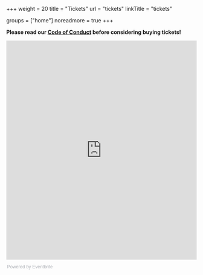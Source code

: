 +++
weight = 20
title = "Tickets"
url = "tickets"
linkTitle = "tickets"

groups = ["home"]
noreadmore = true
+++


**Please read our <a href="/code-of-conduct/">Code of Conduct</a> before considering buying tickets!**

<div style="width:100%; text-align:left;"><iframe src="https://eventbrite.com/tickets-external?eid=44059961531&ref=etckt" frameborder="0" height="580" width="100%" vspace="0" hspace="0" marginheight="5" marginwidth="5" scrolling="auto" allowtransparency="true"></iframe><div style="font-family:Helvetica, Arial; font-size:12px; padding:10px 0 5px; margin:2px; width:100%; text-align:left;" ><a class="powered-by-eb" style="color: #ADB0B6; text-decoration: none;" target="_blank" href="https://www.eventbrite.com/">Powered by Eventbrite</a></div></div>

<!--more-->